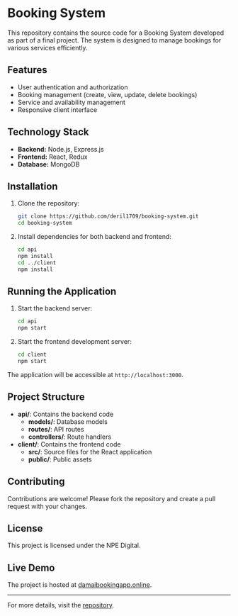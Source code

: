 # Booking System

This repository contains the source code for a Booking System developed as part of a final project. The system is designed to manage bookings for various services efficiently.

## Features

- User authentication and authorization
- Booking management (create, view, update, delete bookings)
- Service and availability management
- Responsive client interface

## Technology Stack

- **Backend:** Node.js, Express.js
- **Frontend:** React, Redux
- **Database:** MongoDB

## Installation

1. Clone the repository:
   ```bash
   git clone https://github.com/deril1709/booking-system.git
   cd booking-system
   ```

2. Install dependencies for both backend and frontend:
   ```bash
   cd api
   npm install
   cd ../client
   npm install
   ```

## Running the Application

1. Start the backend server:
   ```bash
   cd api
   npm start
   ```

2. Start the frontend development server:
   ```bash
   cd client
   npm start
   ```

The application will be accessible at `http://localhost:3000`.

## Project Structure

- **api/**: Contains the backend code
  - **models/**: Database models
  - **routes/**: API routes
  - **controllers/**: Route handlers
- **client/**: Contains the frontend code
  - **src/**: Source files for the React application
  - **public/**: Public assets

## Contributing

Contributions are welcome! Please fork the repository and create a pull request with your changes.

## License

This project is licensed under the NPE Digital.

## Live Demo

The project is hosted at [damaibookingapp.online](http://damaibookingapp.online/).

---

For more details, visit the [repository](https://github.com/deril1709/booking-system).

